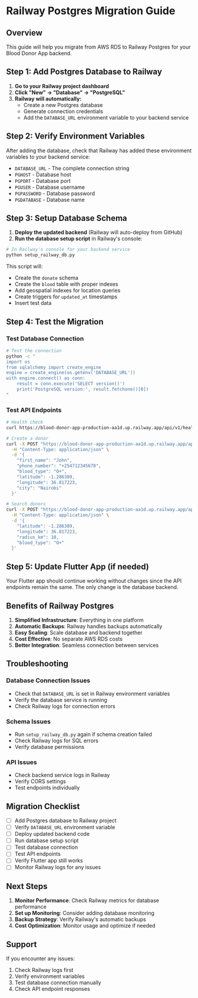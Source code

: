 # Railway Postgres Migration Guide

## Overview
This guide will help you migrate from AWS RDS to Railway Postgres for your Blood Donor App backend.

## Step 1: Add Postgres Database to Railway

1. **Go to your Railway project dashboard**
2. **Click "New" → "Database" → "PostgreSQL"**
3. **Railway will automatically:**
   - Create a new Postgres database
   - Generate connection credentials
   - Add the `DATABASE_URL` environment variable to your backend service

## Step 2: Verify Environment Variables

After adding the database, check that Railway has added these environment variables to your backend service:

- `DATABASE_URL` - The complete connection string
- `PGHOST` - Database host
- `PGPORT` - Database port
- `PGUSER` - Database username
- `PGPASSWORD` - Database password
- `PGDATABASE` - Database name

## Step 3: Setup Database Schema

1. **Deploy the updated backend** (Railway will auto-deploy from GitHub)
2. **Run the database setup script** in Railway's console:

```bash
# In Railway's console for your backend service
python setup_railway_db.py
```

This script will:
- Create the `donate` schema
- Create the `blood` table with proper indexes
- Add geospatial indexes for location queries
- Create triggers for `updated_at` timestamps
- Insert test data

## Step 4: Test the Migration

### Test Database Connection
```bash
# Test the connection
python -c "
import os
from sqlalchemy import create_engine
engine = create_engine(os.getenv('DATABASE_URL'))
with engine.connect() as conn:
    result = conn.execute('SELECT version()')
    print('PostgreSQL version:', result.fetchone()[0])
"
```

### Test API Endpoints
```bash
# Health check
curl https://blood-donor-app-production-aa1d.up.railway.app/api/v1/health

# Create a donor
curl -X POST "https://blood-donor-app-production-aa1d.up.railway.app/api/v1/donors" \
  -H "Content-Type: application/json" \
  -d '{
    "first_name": "John",
    "phone_number": "+254712345678",
    "blood_type": "O+",
    "latitude": -1.286389,
    "longitude": 36.817223,
    "city": "Nairobi"
  }'

# Search donors
curl -X POST "https://blood-donor-app-production-aa1d.up.railway.app/api/v1/donors/search" \
  -H "Content-Type: application/json" \
  -d '{
    "latitude": -1.286389,
    "longitude": 36.817223,
    "radius_km": 10,
    "blood_type": "O+"
  }'
```

## Step 5: Update Flutter App (if needed)

Your Flutter app should continue working without changes since the API endpoints remain the same. The only change is the database backend.

## Benefits of Railway Postgres

1. **Simplified Infrastructure**: Everything in one platform
2. **Automatic Backups**: Railway handles backups automatically
3. **Easy Scaling**: Scale database and backend together
4. **Cost Effective**: No separate AWS RDS costs
5. **Better Integration**: Seamless connection between services

## Troubleshooting

### Database Connection Issues
- Check that `DATABASE_URL` is set in Railway environment variables
- Verify the database service is running
- Check Railway logs for connection errors

### Schema Issues
- Run `setup_railway_db.py` again if schema creation failed
- Check Railway logs for SQL errors
- Verify database permissions

### API Issues
- Check backend service logs in Railway
- Verify CORS settings
- Test endpoints individually

## Migration Checklist

- [ ] Add Postgres database to Railway project
- [ ] Verify `DATABASE_URL` environment variable
- [ ] Deploy updated backend code
- [ ] Run database setup script
- [ ] Test database connection
- [ ] Test API endpoints
- [ ] Verify Flutter app still works
- [ ] Monitor Railway logs for any issues

## Next Steps

1. **Monitor Performance**: Check Railway metrics for database performance
2. **Set up Monitoring**: Consider adding database monitoring
3. **Backup Strategy**: Verify Railway's automatic backups
4. **Cost Optimization**: Monitor usage and optimize if needed

## Support

If you encounter any issues:
1. Check Railway logs first
2. Verify environment variables
3. Test database connection manually
4. Check API endpoint responses
